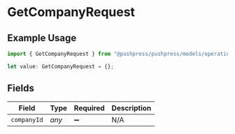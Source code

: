 # GetCompanyRequest

## Example Usage

```typescript
import { GetCompanyRequest } from "@pushpress/pushpress/models/operations";

let value: GetCompanyRequest = {};
```

## Fields

| Field              | Type               | Required           | Description        |
| ------------------ | ------------------ | ------------------ | ------------------ |
| `companyId`        | *any*              | :heavy_minus_sign: | N/A                |